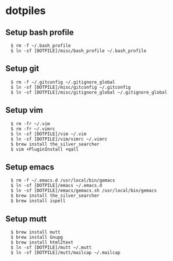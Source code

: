 # dotpiles

## Setup bash profile

```
  $ rm -f ~/.bash_profile
  $ ln -sf [DOTPILE]/misc/bash_profile ~/.bash_profile
```

## Setup git

```
  $ rm -f ~/.gitconfig ~/.gitignore_global
  $ ln -sf [DOTPILE]/misc/gitconfig ~/.gitconfig
  $ ln -sf [DOTPILE]/misc/gitignore_global ~/.gitignore_global
```

## Setup vim

```
  $ rm -fr ~/.vim
  $ rm -fr ~/.vimrc
  $ ln -sf [DOTPILE]/vim ~/.vim
  $ ln -sf [DOTPILE]/vim/vimrc ~/.vimrc
  $ brew install the_silver_searcher
  $ vim +PluginInstall +qall
```

## Setup emacs

```
  $ rm -f ~/.emacs.d /usr/local/bin/gemacs
  $ ln -sf [DOTPILE]/emacs ~/.emacs.d
  $ ln -sf [DOTPILE]/emacs/gemacs.sh /usr/local/bin/gemacs
  $ brew install the_silver_searcher
  $ brew install ispell
```

## Setup mutt

```
  $ brew install mutt
  $ brew install Gnupg
  $ brew install html2text
  $ ln -sf [DOTPILE]/mutt ~/.mutt
  $ ln -sf [DOTPILE]/mutt/mailcap ~/.mailcap
```

